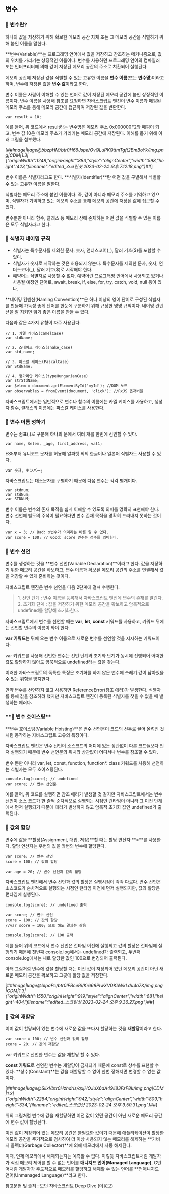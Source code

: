 ## 변수

### **📌 변수란?**

하나의 값을 저장하기 위해 확보한 메모리 공간 자체 또는 그 메모리 공간을 식별하기 위해 붙인 이름을 말한다.

**변수(Variable)**는 프로그래밍 언어에서 값을 저장하고 참조하는 메커니즘으로, 값의 위치를 가리키는 상징적인 이름이다. 변수를 사용하면 프로그래밍 언어의 컴파일러 또는 인터프리터에 의해 값이 저장된 메모리 공간의 주소로 치환되어 실행된다.

메모리 공간에 저장된 값을 식별할 수 있는 고유한 이름을 **변수 이름**(또는 **변수명**)이라고 하며, 변수에 저장된 값을 **변수 값**이라고 한다.

변수 이름은 사람이 이해할 수 있는 언어로 값이 저장된 메모리 공간에 붙인 상징적인 이름이다. 변수 이름을 사용해 참조를 요청하면 자바스크립트 엔진이 변수 이름과 매핑된 메모리 주소를 통해 메모리 공간에 접근하여 저장된 값을 반환한다.

```
var result = 10;
```

예를 들어, 위 코드에서 result라는 변수명은 메모리 주소 0x000000F2와 매핑이 되고, 변수 값 10은 메모리 주소가 가리키는 메모리 공간에 저장된다. 이해를 돕기 위해 아래 그림을 첨부했다.

[##_Image|kage@bbzpHM/btr0H66Jspe/OvQLuPKQttmTgft2BmBoYk/img.png|CDM|1.3|{"originWidth":1248,"originHeight":883,"style":"alignCenter","width":598,"height":423,"filename":"edited_스크린샷 2023-02-24 오후 7.12.18.png"}_##]

변수 이름은 식별자라고도 한다. **식별자(Identifier)**란 어떤 값을 구별해서 식별할 수 있는 고유한 이름을 말한다.

식별자는 메모리 주소에 붙인 이름이다. 즉, 값이 아니라 메모리 주소를 기억하고 있으며, 식별자가 기억하고 있는 메모리 주소를 통해 메모리 공간에 저장된 값에 접근할 수 있다.

변수뿐만 아니라 함수, 클래스 등 메모리 상에 존재하는 어떤 값을 식별할 수 있는 이름은 모두 식별자라고 한다.

### **📌 식별자 네이밍 규칙**

- 식별자는 특수문자를 제외한 문자, 숫자, 언더스코어(\_), 달러 기호($)를 포함할 수 있다.
- 식별자가 숫자로 시작하는 것은 허용되지 않는다. 특수문자를 제외한 문자, 숫자, 언더스코어(\_), 달러 기호($)로 시작해야 한다.
- 예약어는 식별자로 사용할 수 없다. 예약어란 프로그래밍 언어에서 사용되고 있거나 사용될 예정인 단어로, await, break, if, else, for, try, catch, void, null 등이 있다.

**네이밍 컨벤션(Naming Convention)**은 하나 이상의 영어 단어로 구성된 식별자를 만들때 가독성 좋게 단어를 한눈에 구분하기 위해 규정한 명명 규칙이다. 네이밍 컨벤션을 잘 지키면 읽기 좋은 이름을 만들 수 있다.

다음과 같은 4가지 유형이 자주 사용된다.

```
// 1. 카멜 케이스(camelCase)
var stdName;

// 2. 스네이크 케이스(snake_case)
var std_name;

// 3. 파스칼 케이스(PascalCase)
var StdName;

// 4. 헝가리안 케이스(typeHungarianCase)
var strStdName;
var $elem = document.getElementById('myId'); //DOM 노드
var observable$ = fromEvent(document, 'click'); //RxJS 옵저버블
```

자바스크립트에서는 일반적으로 변수나 함수의 이름에는 카멜 케이스를 사용하고, 생성자 함수, 클래스의 이름에는 파스칼 케이스를 사용한다.

### **📌 변수 이름 정하기**

변수는 쉼표(,)로 구분해 하나의 문에서 여러 개를 한번에 선언할 수 있다.

```
var name, $elem, _age, first_address, val1;
```

ES5부터 유니코드 문자를 허용해 알파벳 외의 한글이나 일본어 식별자도 사용할 수 있다.

```
var 숫자, ナンバー;
```

자바스크립트는 대소문자를 구별하기 때문에 다음 변수는 각각 별개이다.

```
var stdnum;
var stdNum;
var STDNUM;
```

변수 이름은 변수의 존재 목적을 쉽게 이해할 수 있도록 의미를 명확히 표현해야 한다. 변수 선언에 별도의 주석이 필요하다면 변수 존재 목적을 명확히 드러내지 못하는 것이다.

```
var x = 3; // Bad: x변수가 의미라는 바를 알 수 없다.
var score = 100; // Good: score 변수는 점수를 의미한다.
```

### **📌 변수 선언**

변수를 생성하는 것을 **변수 선언(Variable Declaration)**이라고 한다. 값을 저장하기 위한 메모리 공간을 확보하고, 변수 이름과 확보된 메모리 공간의 주소를 연결해서 값을 저장할 수 있게 준비하는 것이다.

자바스크립트 엔진은 변수 선언을 다음 2단계에 걸쳐 수행한다.

> 1\. 선언 단계 : 변수 이름을 등록해서 자바스크립트 엔진에 변수의 존재를 알린다.  
> 2\. 초기화 단계 : 값을 저장하기 위한 메모리 공간을 확보하고 암묵적으로 undefined를 할당해 초기화한다.

자바스크립트에서 변수를 선언할 때는 **var**, **let**, **const** 키워드를 사용하고, 키워드 뒤에는 선언할 변수의 이름이 와야 한다.

**var 키워드**는 뒤에 오는 변수 이름으로 새로운 변수를 선언할 것을 지시하는 키워드이다.

var 키워드를 사용해 선언한 변수는 선언 단계와 초기화 단계가 동시에 진행되어 어떠한 값도 할당하지 않아도 암묵적으로 undefined라는 값을 갖는다.

이러한 자바스크립트의 독특한 특징은 초기화를 하지 않은 변수에 쓰레기 값이 남아있을 수 있는 위험을 방지한다.

만약 변수를 선언하지 않고 사용하면 ReferenceError(참조 에러)가 발생한다. 식별자를 통해 값을 참조하려 했지만 자바스크립트 엔진이 등록된 식별자를 찾을 수 없을 때 발생하는 에러다.

### \***\*📌 변수 호이스팅\*\***

**변수 호이스팅(Variable Hoisting)**은 변수 선언문이 코드의 선두로 끌어 올려진 것처럼 동작하는 자바스크립트 고유의 특징이다.

자바스크립트 엔진은 변수 선언이 소스코드의 어디에 있든 상관없이 다른 코드들보다 먼저 실행되기 때문에 변수 선언문의 위치와 상관없이 어디서나 변수를 참조할 수 있다.

변수 뿐만 아니라 var, let, const, function, function\*. class 키워드를 사용해 선언하는 식별자는 모두 호이스팅된다.

```
console.log(score); // undefined
var score; // 변수 선언문
```

예를 들어, 위 코드를 실행하면 참조 에러가 발생할 것 같지만 자바스크립트에서는 변수 선언이 소스 코드가 한 줄씩 순차적으로 실행되는 시점인 런타임이 아니라 그 이전 단계에서 먼저 실행되기 때문에 에러가 발생하지 않고 암묵적 초기화 값인 undefined가 출력된다.

### **📌 값의 할당**

변수에 값을 **할당(Assignment, 대입, 저장)**할 때는 할당 연산자 **\=**를 사용한다. 할당 연산자는 우변의 값을 좌변의 변수에 할당한다.

```
var score; // 변수 선언
score = 100; // 값의 할당

var age = 20; // 변수 선언과 값의 할당
```

자바스크립트 엔진에서 변수 선언과 값의 할당은 실행시점이 각각 다르다. 변수 선언은 소스코드가 순차적으로 실행되는 시점인 런타임 이전에 먼저 실행되지만, 값의 할당은 런타임에 실행된다.

```
console.log(score); // undefined 출력

var score; // 변수 선언
score = 100; // 값의 할당
//var score = 100; 으로 해도 결과는 같음

console.log(score); // 100 출력
```

예를 들어 위의 코드에서 변수 선언은 런타임 이전에 실행되고 값의 할당은 런타임에 실행되기 때문에 첫번째 console.log에서는 undefined가 출력되고, 두번째 console.log에서는 새로 할당한 값인 100으로 변경되어 출력된다.

아래 그림처럼 변수에 값을 할당할 때는 이전 값이 저장되어 있던 메모리 공간이 아닌 새로운 메모리 공간을 확보하고 그곳에 할당 값을 저장한다.

[##_Image|kage@bIpaPc/btr0IFBceRi/Kr668PIwXVDKbWkLdu4a7K/img.png|CDM|1.3|{"originWidth":1550,"originHeight":919,"style":"alignCenter","width":681,"height":404,"filename":"edited_스크린샷 2023-02-24 오후 9.36.27.png"}_##]

### **📌 값의 재할당**

이미 값이 할당되어 있는 변수에 새로운 값을 또다시 할당하는 것을 **재할당**이라고 한다.

```
var score = 100; // 변수 선언과 값의 할당
score = 20; // 값의 재할당
```

var 키워드로 선언한 변수는 값을 재할당 할 수 있다.

**const 키워드**로 선언한 변수는 재할당이 금지되기 때문에 const로 상수를 표현할 수 있다. **상수(Constant)**는 값을 재할당할 수 없어 한번 정해지면 변경할 수 없는 값이다.

[##_Image|kage@SilxI/btr0HzhdrIs/qxjHOJuX6dA49li83FzF8k/img.png|CDM|1.3|{"originWidth":2284,"originHeight":942,"style":"alignCenter","width":809,"height":334,"filename":"edited_스크린샷 2023-02-24 오후 9.50.31.png"}_##]

위의 그림처럼 변수에 값을 재할당하면 이전 값이 있던 공간이 아닌 새로운 메모리 공간에 변수 값이 할당된다.

이전 값이 저장되어 있는 메모리 공간은 불필요한 값이기 때문에 애플리케이션이 할당한 메모리 공간을 주기적으로 검사하여 더 이상 사용되지 않는 메모리를 해제하는 **가비지 콜렉터(Garbage Collector)**에 의해 메모리에서 자동 해제된다.

이때, 언제 메모리에서 해제되는지는 예측할 수 없다. 이렇듯 자바스크립트처럼 개발자가 직접 메모리 제어를 할 수 없는 언어를 **매니지드 언어(Managed Language)**, C언어처럼 개발자가 주도적으로 메모리를 할당하고 해제할 수 있는 언어를 **언매니지드 언어(Unmanaged Language)**라고 한다.

참고문헌 및 출처 : 모던 자바스크립트 Deep Dive (이웅모)
